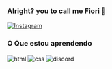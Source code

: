 
### Alright? you to call me Fiori 🥰

<!-- Exemplo de como fazer. -->
<!--[![Youtube](linkdoicone)](https://www.youtube.com/nomecanal)-->

[![Instagram](https://img.shields.io/badge/Instagram-E4405F?style=for-the-badge&logo=instagram&logoColor=white)](https://instagram.com/pvdgabriel.fiori)

### O Que estou aprendendo
<div style="display inline_block">
    <img align="center" alt="html" src="https://img.shields.io/badge/HTML-239120?style=for-the-badge&logo=html5&logoColor=white"/>
	<img align="center" alt="css" src="https://img.shields.io/badge/CSS-239120?&style=for-the-badge&logo=css3&logoColor=white"/>
	<img align="center" alt="discord" src="https://img.shields.io/badge/Discord-7289DA?style=for-the-badge&logo=discord&logoColor=white"/>
</div>
